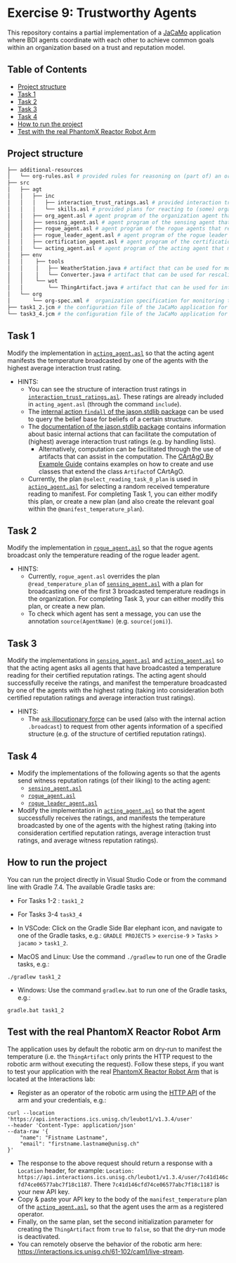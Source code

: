 # Exercise 9: Trustworthy Agents

This repository contains a partial implementation of a [JaCaMo](https://jacamo-lang.github.io/) application where BDI agents coordinate with each other to achieve common goals within an organization based on a trust and reputation model.

## Table of Contents
- [Project structure](#project-structure)
- [Task 1](#task-1)
- [Task 2](#task-2)
- [Task 3](#task-3)
- [Task 4](#task-4)
- [How to run the project](#how-to-run-the-project)
- [Test with the real PhantomX Reactor Robot Arm](#test-with-the-real-phantomx-reactor-robot-arm)

## Project structure
```bash
├── additional-resources
│   └── org-rules.asl # provided rules for reasoning on (part of) an organization. Available in https://github.com/moise-lang/moise/blob/master/src/main/resources/asl/org-rules.asl
├── src
│   ├── agt
│   │   ├── inc
│   │   │   ├── interaction_trust_ratings.asl # provided interaction trust ratings of the acting agent  
│   │   │   └── skills.asl # provided plans for reacting to (some) organizational events.
│   │   ├── org_agent.asl # agent program of the organization agent that is responsible for initializing and managing a temperature monitoring organization
│   │   ├── sensing_agent.asl # agent program of the sensing agent that reads the temperature in the lab by using a weather station artifact
│   │   ├── rogue_agent.asl # agent program of the rogue agents that report temperature readings while being loyal to the rogue leader 
│   │   ├── rogue_leader_agent.asl # agent program of the rogue leader agent that reports temperature readings of its liking
│   │   ├── certification_agent.asl # agent program of the certification agent that holds and shares certified reputation ratings
│   │   └── acting_agent.asl # agent program of the acting agent that manifests the temperature in the lab by using a robotic arm Thing artifact and based on a trust and reputation model
│   ├── env
│   │    ├── tools
│   │    │   ├── WeatherStation.java # artifact that can be used for monitoring the temperature via the Open-Meteo Weather Forecast API (https://open-meteo.com/en/docs)
│   │    │   └── Converter.java # artifact that can be used for rescaling values
│   │    └── wot   
│   │        └── ThingArtifact.java # artifact that can be used for interacting with W3C Web of Things (WoT) Things
│   └── org   
│       └── org-spec.xml #  organization specification for monitoring the temperature in the lab
├── task1_2.jcm # the configuration file of the JaCaMo application for Task 1-2
└── task3_4.jcm # the configuration file of the JaCaMo application for Task 3-4
```

## Task 1
Modify the implementation in [`acting_agent.asl`](src/agt/acting_agent.asl) so that the acting agent manifests the temperature broadcasted by one of the agents with the highest average interaction trust rating.
- HINTS:
  - You can see the structure of interaction trust ratings in [`interaction_trust_ratings.asl`](src/agt/inc/interaction_trust_ratings.asl). These ratings are already included in `acting_agent.asl` (through the command `include`).
  - The [internal action `findall` of the jason.stdlib package](https://jason-lang.github.io/api/jason/stdlib/findall.html) can be used to query the belief base for beliefs of a certain structure. 
  - The [documentation of the jason.stdlib package](https://jason-lang.github.io/api/jason/stdlib/package-summary.html) contains information about basic internal actions that can facilitate the computation of (highest) average interaction trust ratings (e.g. by handling lists). 
    - Alternatively, computation can be facilitated through the use of artifacts that can assist in the computation. 
The [CArtAgO By Example Guide](https://www.emse.fr/~boissier/enseignement/maop13/courses/cartagoByExamples.pdf) contains examples on how to create and use classes that extend the class `Artifact`of CArtAgO.
  - Currently, the plan `@select_reading_task_0_plan` is used in [`acting_agent.asl`](src/agt/acting_agent.asl) for selecting a random received temperature reading to manifest. For completing Task 1, you can either modify this plan, or create a new plan (and also create the relevant goal within the `@manifest_temperature_plan`).  

## Task 2
Modify the implementation in [`rogue_agent.asl`](src/agt/rogue_agent.asl) so that the rogue agents broadcast only the temperature reading of the rogue leader agent. 
- HINTS: 
  - Currently, `rogue_agent.asl` overrides the plan `@read_temperature_plan` of [`sensing_agent.asl`](src/agt/sensing_agent.asl) with a plan for broadcasting one of the first 3 broadcasted temperature readings in the organization. For completing Task 3, your can either modify this plan, or create a new plan.
  - To check which agent has sent a message, you can use the annotation `source(AgentName)` (e.g. `source(jomi)`). 
  
## Task 3
Modify the implementations in [`sensing_agent.asl`](src/agt/sensing_agent.asl) and [`acting_agent.asl`](src/agt/acting_agent.asl) so that the acting agent asks all agents that have broadcasted a temperature reading for their certified reputation ratings. The acting agent should successfully receive the ratings, and manifest the temperature broadcasted by one of the agents with the highest rating (taking into consideration both certified reputation ratings and average interaction trust ratings).
- HINTS: 
  - The [`ask` illocutionary force](https://jason-lang.github.io/api/jason/stdlib/send.html) can be used (also with the internal action `.broadcast`) to request from other agents information of a specified structure (e.g. of the structure of certified reputation ratings).
  
## Task 4
- Modify the implementations of the following agents so that the agents send witness reputation ratings (of their liking) to the acting agent:
  - [`sensing_agent.asl`](src/agt/sensing_agent.asl)
  - [`rogue_agent.asl`](src/agt/rogue_agent.asl)
  - [`rogue_leader_agent.asl`](src/agt/rogue_leader_agent.asl) 
- Modify the implementation in [`acting_agent.asl`](src/agt/acting_agent.asl) so that the agent successfully receives the ratings, and manifests the temperature broadcasted by one of the agents with the highest rating (taking into consideration certified reputation ratings, average interaction trust ratings, and average witness reputation ratings).

## How to run the project
You can run the project directly in Visual Studio Code or from the command line with Gradle 7.4. The available Gradle tasks are:
- For Tasks 1-2 : `task1_2`
- For Tasks 3-4 `task3_4`

- In VSCode:  Click on the Gradle Side Bar elephant icon, and navigate to one of the Gradle tasks, e.g.: `GRADLE PROJECTS` > `exercise-9` > `Tasks` > `jacamo` > `task1_2`.
- MacOS and Linux: Use the command `./gradlew` to run one of the Gradle tasks, e.g.:
```shell
./gradlew task1_2
```
- Windows: Use the command `gradlew.bat` to run one of the Gradle tasks, e.g.:
```shell
gradle.bat task1_2
```

## Test with the real PhantomX Reactor Robot Arm
The application uses by default the robotic arm on dry-run to manifest the temperature (i.e. the `ThingArtifact` only prints the HTTP request to the robotic arm without executing the request). Follow these steps, if you want to test your application with the real [PhantomX Reactor Robot Arm](https://robosklep.com/en/robotic-arms/171-phantomx-reactor.html) that is located at the Interactions lab:
- Register as an operator of the robotic arm using the [HTTP API](https://app.swaggerhub.com/apis-docs/interactions-ics/Leubot/1.3.4#/user/addUser) of the arm and your credentials, e.g.:
```
curl --location 'https://api.interactions.ics.unisg.ch/leubot1/v1.3.4/user' 
--header 'Content-Type: application/json' 
--data-raw '{
    "name": "Fistname Lastname",
    "email": "firstname.lastname@unisg.ch"
}'
```
- The response to the above request should return a response with a `Location` header, for example: `Location: https://api.interactions.ics.unisg.ch/leubot1/v1.3.4/user/7c41d146cfd74ce06577abc7f18c1187`. There `7c41d146cfd74ce06577abc7f18c1187` is your new API key. 
- Copy & paste your API key to the body of the `manifest_temperature` plan of the [`acting_agent.asl`](src/agt/acting_agent.asl), so that the agent uses the arm as a registered operator.
- Finally, on the same plan, set the second initialization parameter for creating the `ThingArtifact` from `true` to `false`, so that the dry-run mode is deactivated.
- You can remotely observe the behavior of the robotic arm here: https://interactions.ics.unisg.ch/61-102/cam1/live-stream.
